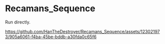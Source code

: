 # Recamans_Sequence

Run directly.


https://github.com/HanTheDestroyer/Recamans_Sequence/assets/123021973/905a6061-f4ba-45be-bddb-a30fda0c65f6

